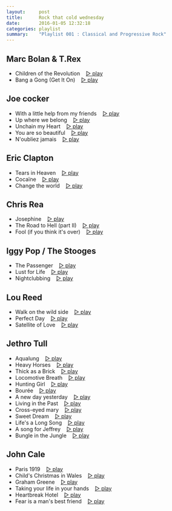 ```yaml
---
layout:     post
title:      Rock that cold wednesday
date:       2016-01-05 12:32:18
categories: playlist
summary:    "Playlist 001 : Classical and Progressive Rock"
---
```


## Marc Bolan & T.Rex

* Children of the Revolution
  &nbsp;&nbsp; [▷ play](https://www.youtube.com/watch?v=GpVqWS-cUKc)
* Bang a Gong (Get It On)
  &nbsp;&nbsp; [▷ play](https://www.youtube.com/watch?v=TVEhDrJzM8E)

## Joe cocker

* With a little help from my friends
  &nbsp;&nbsp; [▷ play](https://www.youtube.com/watch?v=POaaw_x7gvQ)
* Up where we belong
  &nbsp;&nbsp; [▷ play](https://www.youtube.com/watch?v=X5h02ZmeB5c)
* Unchain my Heart
  &nbsp;&nbsp; [▷ play](https://www.youtube.com/watch?v=6eByMZJ9ueA)
* You are so beautiful
  &nbsp;&nbsp; [▷ play](https://www.youtube.com/watch?v=b4jwprFiDeU)
* N'oubliez jamais
  &nbsp;&nbsp; [▷ play](https://www.youtube.com/watch?v=YtISqOjbR4Q)

## Eric Clapton

* Tears in Heaven
  &nbsp;&nbsp; [▷ play](https://www.youtube.com/watch?v=JxPj3GAYYZ0)
* Cocaïne
  &nbsp;&nbsp; [▷ play](https://www.youtube.com/watch?v=pJyQpAiMXkg)
* Change the world
  &nbsp;&nbsp; [▷ play](https://www.youtube.com/watch?v=fGDIxcuPT7s)

## Chris Rea

* Josephine
  &nbsp;&nbsp; [▷ play](https://www.youtube.com/watch?v=sqxfD--wsNQ)
* The Road to Hell (part II)
  &nbsp;&nbsp; [▷ play](https://www.youtube.com/watch?v=gf1tGrzCD-w)
* Fool (if you think it's over)
  &nbsp;&nbsp; [▷ play](https://www.youtube.com/watch?v=cCd88ub_Tc8)

## Iggy Pop / The Stooges

* The Passenger
  &nbsp;&nbsp; [▷ play](https://www.youtube.com/watch?v=hLhNoEHaw)
* Lust for Life
  &nbsp;&nbsp; [▷ play](https://www.youtube.com/watch?v=jQvUBf5l7Vw)
* Nightclubbing
  &nbsp;&nbsp; [▷ play](https://www.youtube.com/watch?v=5F718vM1hHE)

## Lou Reed

* Walk on the wild side
  &nbsp;&nbsp; [▷ play](https://www.youtube.com/watch?v=0KaWSOlASWc)
* Perfect Day
  &nbsp;&nbsp; [▷ play](https://www.youtube.com/watch?v=QYEC4TZsy-Y)
* Satellite of Love
  &nbsp;&nbsp; [▷ play](https://www.youtube.com/watch?v=FH2EgYq_NCY)

## Jethro Tull

* Aqualung
  &nbsp;&nbsp; [▷ play](https://www.youtube.com/watch?v=B0jMPI_pUec)
* Heavy Horses
  &nbsp;&nbsp; [▷ play](https://www.youtube.com/watch?v=vRHATZzMh-g)
* Thick as a Brick
  &nbsp;&nbsp; [▷ play](https://www.youtube.com/watch?v=u9bk2MrMGaA)
* Locomotive Breath
  &nbsp;&nbsp; [▷ play](https://www.youtube.com/watch?v=i19d1QnstsA)
* Hunting Girl
  &nbsp;&nbsp; [▷ play](https://www.youtube.com/watch?v=ibDLLDOYfmY)
* Bourée
  &nbsp;&nbsp; [▷ play](https://www.youtube.com/watch?v=N2RNe2jwHE0)
* A new day yesterday
  &nbsp;&nbsp; [▷ play](https://www.youtube.com/watch?v=Kq5zTznlSJI)
* Living in the Past
  &nbsp;&nbsp; [▷ play](https://www.youtube.com/watch?v=2YymGJKhGgY)
* Cross-eyed mary
  &nbsp;&nbsp; [▷ play](https://www.youtube.com/watch?v=Tvt6lyiDwQc)
* Sweet Dream
  &nbsp;&nbsp; [▷ play](https://www.youtube.com/watch?v=bjhl7Y3N4)
* Life's a Long Song
  &nbsp;&nbsp; [▷ play](https://www.youtube.com/watch?v=flz5lL9V2Bk)
* A song for Jeffrey
  &nbsp;&nbsp; [▷ play](https://www.youtube.com/watch?v=3hZOeB-9D6Y)
* Bungle in the Jungle
  &nbsp;&nbsp; [▷ play](https://www.youtube.com/watch?v=0frSN92mTGo)

## John Cale

* Paris 1919
  &nbsp;&nbsp; [▷ play](https://www.youtube.com/watch?v=q5YHqWqhFkU)
* Child's Christmas in Wales
  &nbsp;&nbsp; [▷ play](https://www.youtube.com/watch?v=r9IKnVVRsmk)
* Graham Greene
  &nbsp;&nbsp; [▷ play](https://www.youtube.com/watch?v=n_g_n_SxVgc)
* Taking your life in your hands
  &nbsp;&nbsp; [▷ play](https://www.youtube.com/watch?v=Hd9UMWGKUxM)
* Heartbreak Hotel
  &nbsp;&nbsp; [▷ play](https://www.youtube.com/watch?v=AHF7b326ydg)
* Fear is a man's best friend
  &nbsp;&nbsp; [▷ play](https://www.youtube.com/watch?v=8iAAe_7_HOw)


